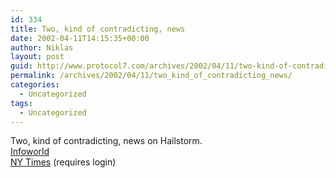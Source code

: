 ```yaml
---
id: 334
title: Two, kind of contradicting, news
date: 2002-04-11T14:15:35+00:00
author: Niklas
layout: post
guid: http://www.protocol7.com/archives/2002/04/11/two-kind-of-contradicting-news/
permalink: /archives/2002/04/11/two_kind_of_contradicting_news/
categories:
  - Uncategorized
tags:
  - Uncategorized
---
```

<div class='microid-246e5afa4faebaae21ee849da0aba8879edb01cd'>
  <p>
    Two, kind of contradicting, news on Hailstorm.<br /> <a href="http://staging.infoworld.com/articles/hn/xml/02/04/10/020410hnctohailstorm.xml?Template=/storypages/printfriendly.html">Infoworld</a><br /> <a href="http://www.nytimes.com/2002/04/11/technology/ebusiness/11NET.html">NY Times</a> (requires login)
  </p>
</div>
